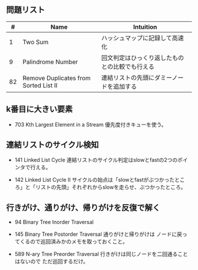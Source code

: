 ## 問題リスト
|#|Name|Intuition|
|-|-|-|
|1|Two Sum|ハッシュマップに記録して高速化|
|9|Palindrome Number|回文判定はひっくり返したものとの比較でも行える|
|82|Remove Duplicates from Sorted List II|連結リストの先頭にダミーノードを追加する|

## k番目に大きい要素
- 703 Kth Largest Element in a Stream
優先度付きキューを使う。

## 連結リストのサイクル検知
- 141 Linked List Cycle
連結リストのサイクル判定はslowとfastの2つのポインタで行える。

- 142 Linked List Cycle II
サイクルの始点は「slowとfastがぶつかったところ」と「リストの先頭」それぞれからslowを走らせ、ぶつかったところ。

## 行きがけ、通りがけ、帰りがけを反復で解く
- 94 Binary Tree Inorder Traversal
- 145 Binary Tree Postorder Traversal
通りがけと帰りがけは
ノードに戻ってくるので巡回済みかのメモを取っておくこと。

- 589 N-ary Tree Preorder Traversal
行きがけは同じノードを二回通ることはないので
ただ巡回するだけ。

